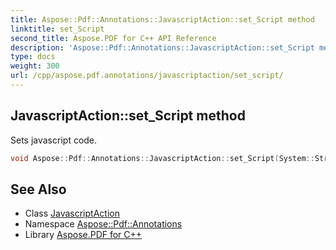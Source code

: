 ```yaml
---
title: Aspose::Pdf::Annotations::JavascriptAction::set_Script method
linktitle: set_Script
second_title: Aspose.PDF for C++ API Reference
description: 'Aspose::Pdf::Annotations::JavascriptAction::set_Script method. Sets javascript code in C++.'
type: docs
weight: 300
url: /cpp/aspose.pdf.annotations/javascriptaction/set_script/
---
```

## JavascriptAction::set_Script method


Sets javascript code.

```cpp
void Aspose::Pdf::Annotations::JavascriptAction::set_Script(System::String value)
```

## See Also

* Class [JavascriptAction](../)
* Namespace [Aspose::Pdf::Annotations](../../)
* Library [Aspose.PDF for C++](../../../)
